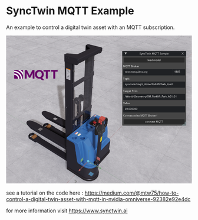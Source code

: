 # SyncTwin MQTT Example 

An example to control a digital twin asset with an MQTT subscription. 

![screenshot](exts/ai.synctwin.mqtt_sample/data/preview.png)

see a tutorial on the code here : https://medium.com/@mtw75/how-to-control-a-digital-twin-asset-with-mqtt-in-nvidia-omniverse-92382e92e4dc

for more information visit https://www.synctwin.ai
